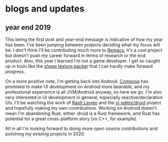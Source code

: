 # blogs and updates

## year end 2019

This being the first post and year-end message is indicative of how my year has been. I've been jumping between projects deciding what my focus will be. I don't think I'll be contributing much more to [Remacs](https://github.com/remacs/remacs); it's a cool project but doesn't push my career forward in terms of research or the end product. Also, this year I learned I'm not a game developer. I get so caught up in tools like the [sheep texture packer](https://github.com/amethyst/sheep) that I can hardly make forward progress.

On a more positive note, I'm getting back into Android.
[Compose](https://developer.android.com/jetpack/compose) has promised to make UI development on Android more bearable, and my professional experience is all JVM/Android anyway, so here we go.
I'm also very interested in UI development in general, especially reactive/declarative UIs.
I'll be watching the work of [Raph Levien](https://raphlinus.github.io) and the [xi-editor/druid](https://github.com/xi-editor/druid) project and hopefully making my own contributions.
Working on Android doesn't mean I'm abandoning Rust, either.
druid is a Rust framework, and Rust has potential for a great cross-platform story (vs C++, for example).

All in all I'm looking forward to doing more open source contributions and polishing my existing projects in 2020.

